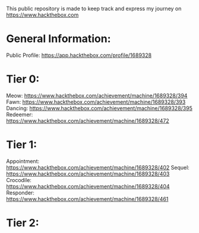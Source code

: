 This public repository is made to keep track and express my journey on https://www.hackthebox.com

# General Information:
Public Profile: https://app.hackthebox.com/profile/1689328

# Tier 0:
Meow: https://www.hackthebox.com/achievement/machine/1689328/394
Fawn: https://www.hackthebox.com/achievement/machine/1689328/393
Dancing: https://www.hackthebox.com/achievement/machine/1689328/395
Redeemer: https://www.hackthebox.com/achievement/machine/1689328/472

# Tier 1:
Appointment: https://www.hackthebox.com/achievement/machine/1689328/402
Sequel: https://www.hackthebox.com/achievement/machine/1689328/403
Crocodile: https://www.hackthebox.com/achievement/machine/1689328/404
Responder: https://www.hackthebox.com/achievement/machine/1689328/461

# Tier 2:
